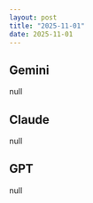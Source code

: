 ```yaml
---
layout: post
title: "2025-11-01"
date: 2025-11-01
---
```


## Gemini

null

## Claude

null

## GPT

null
